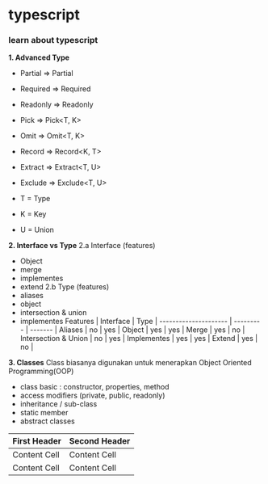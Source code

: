 # typescript
### learn about typescript

**1. Advanced Type**
- Partial   =>  Partial<T>
- Required  =>  Required<T>
- Readonly  =>  Readonly<T>
- Pick      =>  Pick<T, K>
- Omit      =>  Omit<T, K>
- Record    =>  Record<K, T>
- Extract   =>  Extract<T, U> 
- Exclude   =>  Exclude<T, U>

- T = Type
- K = Key
- U = Union


**2. Interface vs Type**
2.a Interface (features)
   - Object
   - merge
   - implementes
   - extend
2.b Type (features)
   - aliases
   - object
   - intersection & union
   - implementes
Features              | Interface | Type    |
--------------------- | --------- | ------- |
Aliases               | no        | yes     |
Object                | yes       | yes     |
Merge                 | yes       | no      | 
Intersection & Union  | no        | yes     |
Implementes           | yes       | yes     | 
Extend                | yes       | no      | 

**3. Classes**
   Class biasanya digunakan untuk menerapkan Object Oriented Programming(OOP)
- class basic : constructor, properties, method
- access modifiers (private, public, readonly)
- inheritance / sub-class
- static member
- abstract classes

First Header  | Second Header
------------- | -------------
Content Cell  | Content Cell
Content Cell  | Content Cell